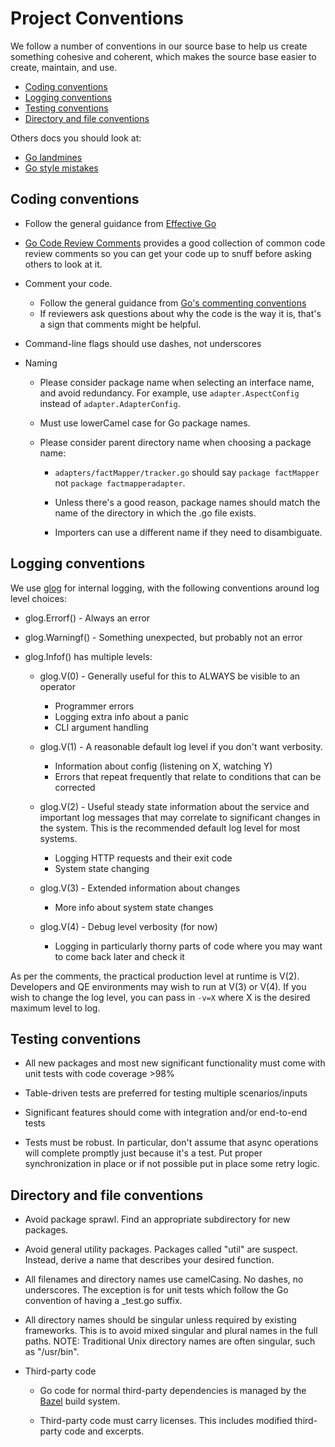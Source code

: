 # Project Conventions

We follow a number of conventions in our source base to help us create
something cohesive and coherent, which makes the source base easier to
create, maintain, and use.

- [Coding conventions](#coding-conventions)
- [Logging conventions](#logging-conventions)
- [Testing conventions](#testing-conventions)
- [Directory and file conventions](#directory-and-file-conventions)

Others docs you should look at:

- [Go landmines](https://gist.github.com/lavalamp/4bd23295a9f32706a48f)
- [Go style mistakes](https://github.com/golang/go/wiki/CodeReviewComments)

## Coding conventions

  - Follow the general guidance from [Effective Go](https://golang.org/doc/effective_go.html)

  - [Go Code Review Comments](https://github.com/golang/go/wiki/CodeReviewComments) provides a
  good collection of common code review comments so you can get your code up to snuff before
  asking others to look at it.

  - Comment your code.

    - Follow the general guidance from [Go's commenting conventions](http://blog.golang.org/godoc-documenting-go-code)
    - If reviewers ask questions about why the code is the way it is, that's a sign that comments might be helpful.

  - Command-line flags should use dashes, not underscores

  - Naming

      - Please consider package name when selecting an interface name, and avoid
      redundancy. For example, use `adapter.AspectConfig` instead of `adapter.AdapterConfig`.

      - Must use lowerCamel case for Go package names.

      - Please consider parent directory name when choosing a package name:

          - `adapters/factMapper/tracker.go` should say `package factMapper` not `package factmapperadapter`.

          - Unless there's a good reason, package names should match the name of the directory in which the .go file exists.

          - Importers can use a different name if they need to disambiguate.

## Logging conventions

We use [glog](http://godoc.org/github.com/golang/glog) for internal logging,
with the following conventions around log level choices:

- glog.Errorf() - Always an error

- glog.Warningf() - Something unexpected, but probably not an error

- glog.Infof() has multiple levels:

  - glog.V(0) - Generally useful for this to ALWAYS be visible to an operator
    - Programmer errors
    - Logging extra info about a panic
    - CLI argument handling

  - glog.V(1) - A reasonable default log level if you don't want verbosity.
    - Information about config (listening on X, watching Y)
    - Errors that repeat frequently that relate to conditions that can be corrected

  - glog.V(2) - Useful steady state information about the service and important
  log messages that may correlate to significant changes in the system.  This is
  the recommended default log level for most systems.
    - Logging HTTP requests and their exit code
    - System state changing

  - glog.V(3) - Extended information about changes
    - More info about system state changes

  - glog.V(4) - Debug level verbosity (for now)
    - Logging in particularly thorny parts of code where you may want to come
    back later and check it

As per the comments, the practical production level at runtime is V(2). Developers and QE
environments may wish to run at V(3) or V(4). If you wish to change the log
level, you can pass in `-v=X` where X is the desired maximum level to log.

## Testing conventions

  - All new packages and most new significant functionality must come with unit tests
  with code coverage >98%

  - Table-driven tests are preferred for testing multiple scenarios/inputs

  - Significant features should come with integration and/or end-to-end tests

  - Tests must be robust. In particular, don't assume that async operations will
  complete promptly just because it's a test. Put proper synchronization in place
  or if not possible put in place some retry logic.

## Directory and file conventions

  - Avoid package sprawl. Find an appropriate subdirectory for new packages.

  - Avoid general utility packages. Packages called "util" are suspect. Instead,
  derive a name that describes your desired function.

  - All filenames and directory names use camelCasing. No dashes, no underscores. The exception is for
  unit tests which follow the Go convention of having a \_test.go suffix.

  - All directory names should be singular unless required by existing frameworks.
  This is to avoid mixed singular and plural names in the full paths. NOTE:
  Traditional Unix directory names are often singular, such as "/usr/bin".

  - Third-party code

    - Go code for normal third-party dependencies is managed by the [Bazel](http://bazel.build) build system.

    - Third-party code must carry licenses. This includes modified third-party code and excerpts.
